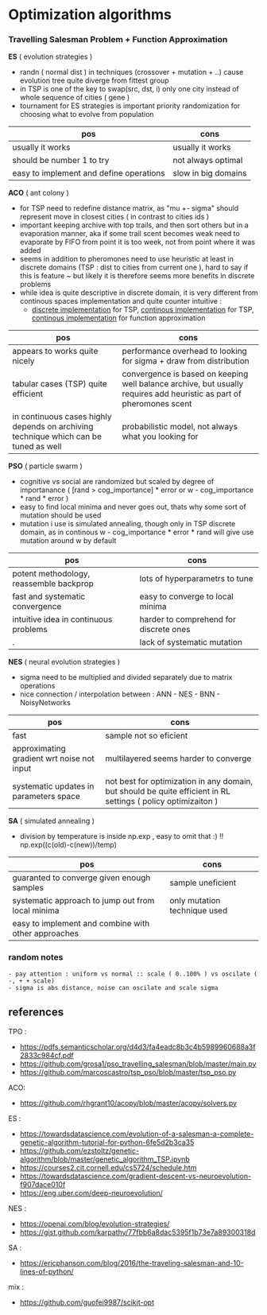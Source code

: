 # Optimization algorithms

### Travelling Salesman Problem + Function Approximation

**ES** ( evolution strategies )
  - randn ( normal dist ) in techniques (crossover + mutation + ..) cause evolution tree quite diverge from fittest group
  - in TSP is one of the key to swap(src, dst, i) only one city instead of whole sequence of cities ( gene )
  - tournament for ES strategies is important priority randomization for choosing what to evolve from population

pos | cons
--- | ---
usually it works | usually it works
should be number 1 to try | not always optimal
easy to implement and define operations | slow in big domains

**ACO** ( ant colony ) 
  - for TSP need to redefine distance matrix, as "mu +- sigma" should represent move in closest cities ( in contrast to cities ids )
  - important keeping archive with top trails, and then sort others but in a evaporation manner, aka if some trail scent becomes weak need to evaporate by FIFO from point it is too week, not from point where it was added
  - seems in addition to pheromones need to use heuristic at least in discrete domains (TSP : dist to cities from current one ), hard to say if this is feature ~ but likely it is therefore seems more benefits in discrete problems
  - while idea is quite descriptive in discrete domain, it is very different from continous spaces implementation and quite counter intuitive :
    - [discrete implementation](https://github.com/rezer0dai/optim/blob/master/tsp/aco.py)  for TSP, [continous implementation](https://github.com/rezer0dai/optim/blob/master/tsp/acob.py)  for TSP, [continous implementation](https://github.com/rezer0dai/optim/blob/master/fn/acoc.py)  for function approximation

pos | cons
--- | ---
appears to works quite nicely | performance overhead to looking for sigma + draw from distribution
tabular cases (TSP) quite efficient | convergence is based on keeping well balance archive, but usually requires add heuristic as part of pheromones scent
in continuous cases highly depends on archiving technique which can be tuned as well | probabilistic model, not always what you looking for


**PSO** ( particle swarm ) 
  - cognitive vs social are randomized but scaled by degree of importanance ( [rand > cog_importance] * error or w - cog_importance * rand * error  )
  - easy to find local minima and never goes out, thats why some sort of mutation should be used
  - mutation i use is simulated annealing, though only in TSP discrete domain, as in continous w - cog_importance * error * rand will give use mutation around w by default

pos | cons
--- | ---
potent methodology, reassemble backprop  | lots of hyperparametrs to tune
fast and systematic convergence | easy to converge to local minima
intuitive idea in continuous problems | harder to comprehend for discrete ones
. |  lack of systematic mutation
  

**NES** ( neural evolution strategies )
  - sigma need to be multiplied and divided separately due to matrix operations
  - nice connection / interpolation between : ANN - NES - BNN - NoisyNetworks

pos | cons
--- | ---
fast | sample not so eficient
approximating gradient wrt noise not input | multilayered seems harder to converge
systematic updates in parameters space | not best for optimization in any domain, but should be quite efficient in RL settings ( policy optimizaiton )


**SA** ( simulated annealing )
  - division by temperature is inside np.exp , easy to omit that :) !! np.exp((c(old)-c(new))/temp)

pos | cons
--- | ---
guaranted to converge given enough samples | sample uneficient
systematic approach to jump out from local minima | only mutation technique used
easy to implement and combine with other approaches | 

### random notes 
    - pay attention : uniform vs normal :: scale ( 0..100% ) vs oscilate ( -, + + scale)
    - sigma is abs distance, noise can oscilate and scale sigma

## references

TPO : 
- https://pdfs.semanticscholar.org/d4d3/fa4eadc8b3c4b5989960688a3f2833c984cf.pdf
- https://github.com/grosa1/pso_travelling_salesman/blob/master/main.py
- https://github.com/marcoscastro/tsp_pso/blob/master/tsp_pso.py

ACO:
- https://github.com/rhgrant10/acopy/blob/master/acopy/solvers.py

ES :
- https://towardsdatascience.com/evolution-of-a-salesman-a-complete-genetic-algorithm-tutorial-for-python-6fe5d2b3ca35
- https://github.com/ezstoltz/genetic-algorithm/blob/master/genetic_algorithm_TSP.ipynb
- https://courses2.cit.cornell.edu/cs5724/schedule.htm
- https://towardsdatascience.com/gradient-descent-vs-neuroevolution-f907dace010f
- https://eng.uber.com/deep-neuroevolution/

NES : 
- https://openai.com/blog/evolution-strategies/
- https://gist.github.com/karpathy/77fbb6a8dac5395f1b73e7a89300318d

SA :
- https://ericphanson.com/blog/2016/the-traveling-salesman-and-10-lines-of-python/

mix : 
- https://github.com/guofei9987/scikit-opt



